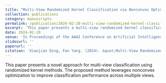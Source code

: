 ```yaml
---
title: "Multi-View Randomized Kernel Classification via Nonconvex Optimization"
collection: publications
category: manuscripts
permalink: /publication/2024-02-20-multi-view-randomized-kernel-classification
excerpt: 'This paper presents a multi-view randomized kernel classification method using nonconvex optimization techniques.'
date: 2024-02-20
venue: 'In Proceedings of the AAAI Conference on Artificial Intelligence (AAAI), Vancouver, Canada'
slidesurl: ''
paperurl: ''
citation: 'Xiaojian Ding, Fan Yang. (2024). &quot;Multi-View Randomized Kernel Classification via Nonconvex Optimization.&quot; <i>In Proceedings of the AAAI Conference on Artificial Intelligence (AAAI)</i>, Vancouver, Canada, Feb 20-27, 2024.'
---
```


This paper presents a novel approach for multi-view classification using randomized kernel methods. The proposed method leverages nonconvex optimization to improve classification performance across multiple views.
